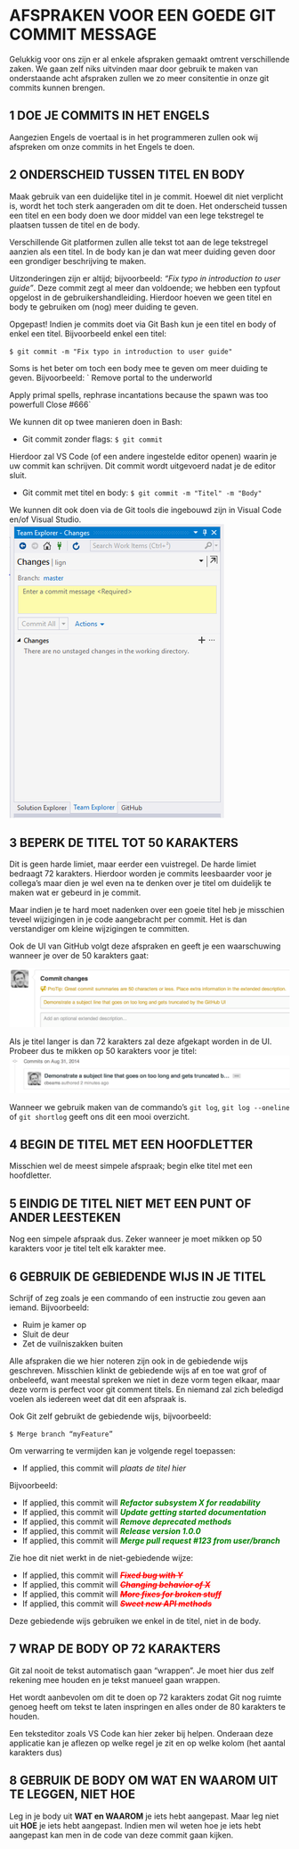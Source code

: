 # AFSPRAKEN VOOR EEN GOEDE GIT COMMIT MESSAGE
Gelukkig voor ons zijn er al enkele afspraken gemaakt omtrent verschillende zaken. We gaan zelf niks uitvinden maar door gebruik te maken van onderstaande acht afspraken zullen we zo meer consitentie in onze git commits kunnen brengen.
## 1	DOE JE COMMITS IN HET ENGELS
Aangezien Engels de voertaal is in het programmeren zullen ook wij afspreken om onze commits in het Engels te doen.
## 2	ONDERSCHEID TUSSEN TITEL EN BODY
Maak gebruik van een duidelijke titel in je commit. Hoewel dit niet verplicht is, wordt het toch sterk aangeraden om dit te doen. Het onderscheid tussen een titel en een body doen we door middel van een lege tekstregel te plaatsen tussen de titel en de body. 

Verschillende Git platformen zullen alle tekst tot aan de lege tekstregel aanzien als een titel. In de body kan je dan wat meer duiding geven door een grondiger beschrijving te maken.

Uitzonderingen zijn er altijd; bijvoorbeeld: *“Fix typo in introduction to user guide”*. 
Deze commit zegt al meer dan voldoende; we hebben een typfout opgelost in de gebruikershandleiding. Hierdoor hoeven we geen titel en body te gebruiken om (nog) meer duiding te geven.

Opgepast! Indien je commits doet via Git Bash kun je een titel en body of enkel een titel. Bijvoorbeeld enkel een titel:

`$ git commit -m "Fix typo in introduction to user guide"`

Soms is het beter om toch een body mee te geven om meer duiding te geven. 
Bijvoorbeeld:
`
Remove portal to the underworld

Apply primal spells, rephrase incantations because the spawn was too powerfull
Close #666`

We kunnen dit op twee manieren doen in Bash:
- Git commit zonder flags: `$ git commit`

Hierdoor zal VS Code (of een andere ingestelde editor openen) waarin je uw commit kan schrijven. Dit commit wordt uitgevoerd nadat je de editor sluit.

- Git commit met titel en body: `$ git commit -m "Titel" -m "Body"`

We kunnen dit ook doen via de Git tools die ingebouwd zijn in Visual Code en/of Visual Studio.
![Git](/images/git-01.png)
 
## 3	BEPERK DE TITEL TOT 50 KARAKTERS
Dit is geen harde limiet, maar eerder een vuistregel. De harde limiet bedraagt 72 karakters.
Hierdoor worden je commits leesbaarder voor je collega’s maar dien je wel even na te denken over je titel om duidelijk te maken wat er gebeurd in je commit.

Maar indien je te hard moet nadenken over een goeie titel heb je misschien teveel wijzigingen in je code aangebracht per commit. Het is dan verstandiger om kleine wijzigingen te committen.

Ook de UI van GitHub volgt deze afspraken en geeft je een waarschuwing wanneer je over de 50 karakters gaat:  

![Git](/images/git-02.png)

Als je titel langer is dan 72 karakters zal deze afgekapt worden in de UI. Probeer dus te mikken op 50 karakters voor je titel: 
![Git](/images/git-03.png)

Wanneer we gebruik maken van de commando’s `git log`,  `git log --oneline` of `git shortlog` geeft ons dit een mooi overzicht.
## 4	BEGIN DE TITEL MET EEN HOOFDLETTER
Misschien wel de meest simpele afspraak; begin elke titel met een hoofdletter. 
## 5	EINDIG DE TITEL NIET MET EEN PUNT OF ANDER LEESTEKEN
Nog een simpele afspraak dus. Zeker wanneer je moet mikken op 50 karakters voor je titel telt elk karakter mee.
## 6	GEBRUIK DE GEBIEDENDE WIJS IN JE TITEL
Schrijf of zeg zoals je een commando of een instructie zou geven aan iemand.
Bijvoorbeeld:
- Ruim je kamer op
- Sluit de deur
- Zet de vuilniszakken buiten

Alle afspraken die we hier noteren zijn ook in de gebiedende wijs geschreven. Misschien klinkt de gebiedende wijs af en toe wat grof of onbeleefd, want meestal spreken we niet in deze vorm tegen elkaar, maar deze vorm is perfect voor git comment titels. En niemand zal zich beledigd voelen als iedereen weet dat dit een afspraak is.

Ook Git zelf gebruikt de gebiedende wijs, bijvoorbeeld:

`$ Merge branch “myFeature”`

Om verwarring te vermijden kan je volgende regel toepassen:

- If applied, this commit will *plaats de titel hier*

Bijvoorbeeld:
- If applied, this commit will <span style="color:green">***Refactor subsystem X for readability***</span>
- If applied, this commit will <span style="color:green">***Update getting started documentation***</span>
- If applied, this commit will <span style="color:green">***Remove deprecated methods***</span>
- If applied, this commit will <span style="color:green">***Release version 1.0.0***</span>
- If applied, this commit will <span style="color:green">***Merge pull request #123 from user/branch***</span>

Zie hoe dit niet werkt in de niet-gebiedende wijze:
- If applied, this commit will <span style="color:red">~~***Fixed bug with Y***~~</span>
- If applied, this commit will <span style="color:red">~~***Changing behavior of X***~~</span>
- If applied, this commit will <span style="color:red">~~***More fixes for broken stuff***~~</span>
- If applied, this commit will <span style="color:red">~~***Sweet new API methods***~~</span>

Deze gebiedende wijs gebruiken we enkel in de titel, niet in de body.
## 7	WRAP DE BODY OP 72 KARAKTERS
Git zal nooit de tekst automatisch gaan “wrappen”. Je moet hier dus zelf rekening mee houden en je tekst manueel gaan wrappen.

Het wordt aanbevolen om dit te doen op 72 karakters zodat Git nog ruimte genoeg heeft om tekst te laten inspringen en alles onder de 80 karakters te houden.

Een teksteditor zoals VS Code kan hier zeker bij helpen. Onderaan deze applicatie kan je aflezen op welke regel je zit en op welke kolom (het aantal karakters dus)
## 8	GEBRUIK DE BODY OM WAT EN WAAROM UIT TE LEGGEN, NIET HOE
Leg in je body uit **WAT en WAAROM** je iets hebt aangepast. Maar leg niet uit **HOE** je iets hebt aangepast. Indien men wil weten hoe je iets hebt aangepast kan men in de code van deze commit gaan kijken.
